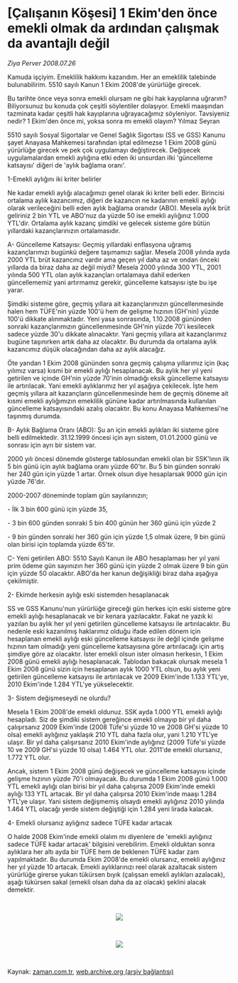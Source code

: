 # [Çalışanın Köşesi] 1 Ekim'den önce emekli olmak da ardından çalışmak da avantajlı değil

*Ziya Perver 2008.07.26*

<tr><td class="metin" colspan="2" style="padding-top: 20px; padding-left: 5px; padding-right: 10px;">Kamuda işçiyim. Emeklilik hakkımı kazandım. Her an emeklilik talebinde bulunabilirim. 5510 sayılı Kanun 1 Ekim 2008'de yürürlüğe girecek.</td></tr><tr><td class="metin" colspan="2" style="padding-top: 20px; padding-left: 5px; padding-right: 10px;"><p>Bu tarihte önce veya sonra emekli olursam ne gibi hak kayıplarına uğrarım? Biliyorsunuz bu konuda çok çeşitli söylentiler dolaşıyor. Emekli maaşından tazminata kadar çeşitli hak kayıplarına uğrayacağımız söyleniyor. Tavsiyeniz nedir? 1 Ekim'den önce mi, yoksa sonra mı emekli olayım? Yılmaz Seyran
<p>5510 sayılı Sosyal Sigortalar ve Genel Sağlık Sigortası (SS ve GSS) Kanunu şayet Anayasa Mahkemesi tarafından iptal edilmezse 1 Ekim 2008 günü yürürlüğe girecek ve pek çok uygulamayı değiştirecek. Değişecek uygulamalardan emekli aylığına etki eden iki unsurdan ilki 'güncelleme katsayısı' diğeri de 'aylık bağlama oranı'.
<p>1-Emekli aylığını iki kriter belirler
<p>Ne kadar emekli aylığı alacağımızı genel olarak iki kriter belli eder. Birincisi ortalama aylık kazancımız, diğeri de kazancın ne kadarının emekli aylığı olarak verileceğini belli eden aylık bağlama oranıdır (ABO). Mesela aylık brüt geliriniz 2 bin YTL ve ABO'nuz da yüzde 50 ise emekli aylığınız 1.000 YTL'dir. Ortalama aylık kazanç şimdiki ve gelecek sisteme göre bütün yıllardaki kazançlarınızın ortalamasıdır.
<p>A- Güncelleme Katsayısı: Geçmiş yıllardaki enflasyona uğramış kazançlarımızı bugünkü değere taşımamızı sağlar. Mesela 2008 yılında ayda 2000 YTL brüt kazancınız vardır ama geçen yıl daha az ve ondan önceki yıllarda da biraz daha az değil miydi? Mesela 2000 yılında 300 YTL, 2001 yılında 500 YTL olan aylık kazançları ortalamaya dahil ederken güncellememiz yani artırmamız gerekir, güncelleme katsayısı işte bu işe yarar. 
<p>Şimdiki sisteme göre, geçmiş yıllara ait kazançlarımızın güncellenmesinde halen hem TÜFE'nin yüzde 100'ü hem de gelişme hızının (GH'nin) yüzde 100'ü dikkate alınmaktadır. Yeni yasa sonrasında, 1.10.2008 gününden sonraki kazançlarımızın güncellenmesinde GH'nin yüzde 70'i kesilecek sadece yüzde 30'u dikkate alınacaktır. Yani geçmiş yıllara ait kazançlarımız bugüne taşınırken artık daha az olacaktır. Bu durumda da ortalama aylık kazancımız düşük olacağından daha az aylık alacağız. 
<p>Öte yandan 1 Ekim 2008 gününden sonra geçmiş çalışma yıllarımız için (kaç yılımız varsa) kısmi bir emekli aylığı hesaplanacak. Bu aylık her yıl yeni getirilen ve içinde GH'nin yüzde 70'inin olmadığı eksik güncelleme katsayısı ile artırılacak. Yani emekli aylıklarımız her yıl aşağıya çekilecek. İşte hem geçmiş yıllara ait kazançların güncellenmesinde hem de geçmiş döneme ait kısmi emekli aylığımızın emeklilik gününe kadar artırılmasında kullanılan güncelleme katsayısındaki azalış olacaktır. Bu konu Anayasa Mahkemesi'ne taşınmış durumda.
<p>B- Aylık Bağlama Oranı (ABO): Şu an için emekli aylıkları iki sisteme göre belli edilmektedir. 31.12.1999 öncesi için ayrı sistem, 01.01.2000 günü ve sonrası için ayrı bir sistem var. 
<p>2000 yılı öncesi dönemde gösterge tablosundan emekli olan bir SSK'lının ilk 5 bin günü için aylık bağlama oranı yüzde 60'tır. Bu 5 bin günden sonraki her 240 gün için yüzde 1 artar. Örnek olsun diye hesaplarsak 9000 gün için yüzde 76'dır. 
<p>2000-2007 döneminde toplam gün sayılarınızın;
<p>- İlk 3 bin 600 günü için yüzde 35,
<p>- 3 bin 600 günden sonraki 5 bin 400 günün her 360 günü için yüzde 2
<p>- 9 bin günden sonraki her 360 gün için yüzde 1,5 olmak üzere, 9 bin günü olan birisi için toplamda yüzde 65'tir.
<p>C- Yeni getirilen ABO: 5510 Sayılı Kanun ile ABO hesaplaması her yıl yani prim ödeme gün sayınızın her 360 günü için yüzde 2 olmak üzere 9 bin gün için yüzde 50 olacaktır. ABO'da her kanun değişikliği biraz daha aşağıya çekilmiştir.
<p>2- Ekimde herkesin aylığı eski sistemden hesaplanacak
<p>SS ve GSS Kanunu'nun yürürlüğe gireceği gün herkes için eski sisteme göre emekli aylığı hesaplanacak ve bir kenara yazılacaktır. Fakat ne yazık ki yazılan bu aylık her yıl yeni getirilen güncelleme katsayısı ile artırılacaktır. Bu nedenle eski kazanılmış haklarımız olduğu ifade edilen dönem için hesaplanan emekli aylığı eski güncelleme katsayısı ile değil içinde gelişme hızının tam olmadığı yeni güncelleme katsayısına göre artırılacağı için artış şimdiye göre az olacaktır. İster emekli olsun ister olmasın herkesin, 1 Ekim 2008 günü emekli aylığı hesaplanacak. Tablodan bakacak olursak mesela 1 Ekim 2008 günü sizin için hesaplanan aylık 1000 YTL olsun, bu aylık yeni getirilen güncelleme katsayısı ile artırılacak ve 2009 Ekim'inde 1.133 YTL'ye, 2010 Ekim'inde 1.284 YTL'ye yükselecektir.
<p>3- Sistem değişmeseydi ne olurdu?
<p>Mesela 1 Ekim 2008'de emekli oldunuz. SSK ayda 1.000 YTL emekli aylığı hesapladı. Siz de şimdiki sistem gereğince emekli olmayıp bir yıl daha çalışırsanız 2009 Ekim'inde (2008 Tüfe'si yüzde 10 ve 2008 GH'si yüzde 10 olsa) emekli aylığınız yaklaşık 210 YTL daha fazla olur, yani 1.210 YTL'ye ulaşır. Bir yıl daha çalışırsanız 2010 Ekim'inde aylığınız (2009 Tüfe'si yüzde 10 ve 2009 GH'si yüzde 10 olsa) 1.464 YTL olur. 2011'de emekli olursanız, 1.772 YTL olur. 
<p>Ancak, sistem 1 Ekim 2008 günü değişecek ve güncelleme katsayısı içinde gelişme hızının yüzde 70'i olmayacak. Bu durumda 1 Ekim 2008 günü 1.000 YTL emekli aylığı olan birisi bir yıl daha çalışırsa 2009 Ekim'inde emekli aylığı 133 YTL artacak. Bir yıl daha çalışırsa 2010 Ekim'inde maaşı 1.284 YTL'ye ulaşır. Yani sistem değişmemiş olsaydı emekli aylığınız 2010 yılında 1.464 YTL olacağı yerde sistem değiştiği için 1.284 yeni lirada kalacak.
<p>4- Emekli olursanız aylığınız sadece TÜFE kadar artacak
<p>O halde 2008 Ekim'inde emekli olalım mı diyenlere de 'emekli aylığınız sadece TÜFE kadar artacak' bilgisini verebilirim. Emekli olduktan sonra aylıklara her altı ayda bir TÜFE hem de beklenen TÜFE kadar zam yapılmaktadır. Bu durumda Ekim 2008'de emekli olursanız, emekli aylığınız her yıl yüzde 10 artacak. Emekli aylıklarınızı reel olarak azaltacak sistem yürürlüğe girerse yukarı tükürsen bıyık (çalışsan emekli aylıkları azalacak), aşağı tükürsen sakal (emekli olsan daha da az olacak) şeklini alacak demektir.
<p><br/>
<p><p align="center"><img border="0" src="http://web.archive.org/web/20080828165537im_/http://medya.zaman.com.tr/2008/07/26/calisma1.jpg"/>
<p><br/>
<p><p align="center"><img border="0" src="http://web.archive.org/web/20080828165537im_/http://medya.zaman.com.tr/2008/07/26/calisma2.jpg"/>
<p>
<p><br/></p></p></p></p></p></p></p></p></p></p></p></p></p></p></p></p></p></p></p></p></p></p></p></p></p></p></p></p></p></td></tr>

Kaynak: [zaman.com.tr](http://zaman.com.tr/yazar.do?yazino=718785), [web.archive.org (arşiv bağlantısı)](http://web.archive.org/web/20080828165537/http://www.zaman.com.tr:80/yazar.do?yazino=718785)
